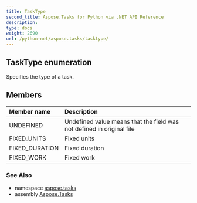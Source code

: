 ```yaml
---
title: TaskType
second_title: Aspose.Tasks for Python via .NET API Reference
description: 
type: docs
weight: 2690
url: /python-net/aspose.tasks/tasktype/
---
```


## TaskType enumeration

Specifies the type of a task.

## Members
| Member name | Description |
| :- | :- |
|UNDEFINED|Undefined value means that the field was not defined in original file|
|FIXED_UNITS|Fixed units|
|FIXED_DURATION|Fixed duration|
|FIXED_WORK|Fixed work|

### See Also

* namespace [aspose.tasks](/tasks/python-net/aspose.tasks/)
* assembly [Aspose.Tasks](/tasks/python-net/)

